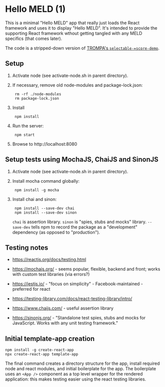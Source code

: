 # Hello MELD (1)

This is a minimal "Hello MELD" app that really just loads the React framework and uses it to display "Hello MELD".  It's intended to provide the supporting React framework wthout getting tangled with any MELD specifics (that comes later).

The code is a stripped-down version of [TROMPA's `selectable-=score-demo`](https://github.com/trompamusic/selectable-score-demo).


## Setup

1. Activate node (see activate-node.sh in parent directory).

2. If necessary, remove old node-modules and package-lock.json:

        rm -rf ./node-modules
        rm package-lock.json

3. Install

        npm install

4. Run the server:

        npm start

5. Browse to http://localhost:8080



## Setup tests using MochaJS, ChaiJS and SinonJS

1. Activate node (see activate-node.sh in parent directory).

2. Install mocha command globally:

        npm install -g mocha

3. Install chai and sinon:

        npm install --save-dev chai
        npm install --save-dev sinon

    `chai` is assertion library.  `sinon` is "spies, stubs and mocks" library.  `--save-dev` tells npm to record the package as a "development" dependency (as opposed to "production").





## Testing notes

- https://reactjs.org/docs/testing.html


- https://mochajs.org/ - seems popular, flexible, backend and front; works with custom test libraries (via errors?)

- https://jestjs.io/ - "focus on simplicity" - Facebook-maintained - preferred for react

- https://testing-library.com/docs/react-testing-library/intro/

- https://www.chaijs.com/ - useful assertion library

- https://sinonjs.org/ - "Standalone test spies, stubs and mocks for JavaScript.  Works with any unit testing framework."


## Initial template-app creation

    npm install -g create-react-app
    npx create-react-app template-app

The final command creates a directory structure for the app, install required node and react modules, and initial boilerplate for the app.  The boilerplate uses an `<App />` component as a top level wrapper for the rendered application: this makes testing easier using the react testing libraries.






